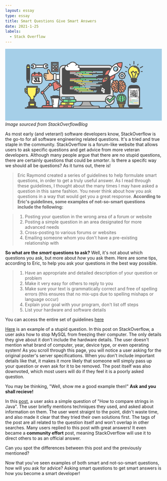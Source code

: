 ```yaml
---
layout: essay
type: essay
title: Smart Questions Give Smart Answers
date: 2021-1-25
labels:
  - Stack Overflow
---
```


![SO TEAMS LOGO](/images/FCC.png)
*Image sourced from StackOverflowBlog*

As most early (and veteran!) software developers know, StackOverflow is the go-to for all software engineering related questions. It's a tried and true staple
in the community. StackOverflow is a forum-like website that allows users to ask specific questions and get advice from more veteran developers.
Although many people argue that there are no stupid questions, there are certainly questions that could be *smarter*. Is there a specifc way we should all be
questions? As it turns out, there is! 
>Eric Raymond created a series of guidelines to help formulate smart questions, in order to get a truly useful answer. As I read through these guidelines, I
thought about the many times I may have asked a question in this same fashion. You never think about how you ask questions in a way that would get you a great response. 
**According to Eric's guidelines, some examples of not-so-smart questions include the following:**

>1. Posting your question in the wrong area of a forum or website
>2. Posting a simple question in an area designated for more advanced needs
>3. Cross-posting to various forums or websites
>4. Emailing someone whom you don't have a pre-existing relationship with 

**So what are the *smart* questions to ask?**
Well, it's not about which questions you ask, but more about *how* you ask them. 
Here are some tips, according to Eric, to help you ask your questions in the best way possible.

>1. Have an appropriate and detailed description of your question or problem
>2. Make it very easy for others to reply to you
>3. Make sure your text is grammatically correct and free of spelling errors
(this ensures that no mix-ups due to spelling mishaps or language occur)
>4. Explain your goal with your program, don't list off steps
>5. List your hardware and software details

You can access the entire set of guidelines [here](http://www.catb.org/esr/faqs/smart-questions.html)

[Here](https://stackoverflow.com/questions/32547805/any-way-to-make-mysql-not-freeze-my-computer) is an example of a stupid question. In this post on StackOverflow, a user asks how to stop MySQL from freezing their computer.
The only details they give about it don't include the hardware details. The user doesn't mention what brand of computer, year, device type, or even operating system! As you scroll through this page, you will notice a user asking for the original poster's server specifications. 
When you don't include important details like that, it makes it more likely that someone will simply pass up your question or even ask for it to be removed. The post itself was also downvoted, which most users will do if they feel it is a poorly asked question.

You may be thinking, "Well, show me a good example then!"
**Ask and you shall recieve!**

In this [post](https://stackoverflow.com/questions/513832/how-do-i-compare-strings-in-java/513839#513839), a user asks a simple question of "How to compare strings in Java". The user briefly mentions techniques they used, and asked about information on them. The user went straignt to the point, didn't waste time, and also made it clear that they tried their own solutions first. The tags of the post are all related to the question itself and won't overlap in other searches. Many users replied to this post with great answers! It even became a **community effort** post, meaning StackOverflow will use it to direct others to as an official answer. 

Can you spot the differences between this post and the previously mentioned?

Now that you've seen examples of both smart and not-so-smart questions, how will you ask for advice? 
Asking smart questions to get smart answers is how you become a smart developer!












